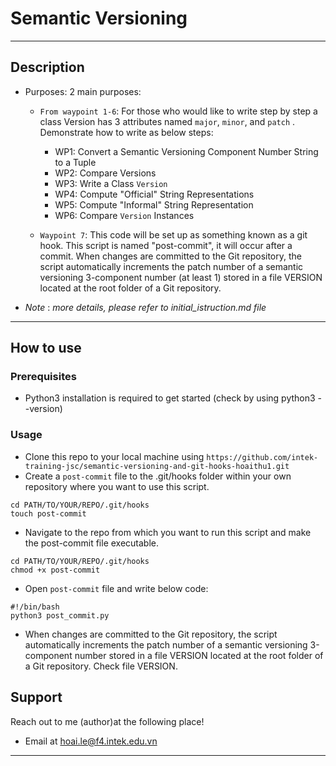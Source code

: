# Semantic Versioning
---
## Description

- Purposes: 2 main purposes: 

    - `From waypoint 1-6`: For those who would like to write step by step a class Version has 3 attributes named `major`, `minor`, and `patch` . Demonstrate how to write as below steps:
      - WP1: Convert a Semantic Versioning Component Number String to a Tuple
      - WP2: Compare Versions
      - WP3: Write a Class `Version`
      - WP4: Compute "Official" String Representations
      - WP5: Compute "Informal" String Representation
      - WP6: Compare `Version` Instances

    - `Waypoint 7`: This code will be set up as something known as a git hook. This script is named "post-commit", it will occur after a commit. When changes are committed to the Git repository, the script automatically increments the patch number of a semantic versioning 3-component number (at least 1) stored in a file VERSION located at the root folder of a Git repository.

- _Note_ : _more details, please refer to initial_istruction.md file_
---
## How to use

### Prerequisites
- Python3 installation is required to get started (check by using python3 --version)

### Usage
- Clone this repo to your local machine using `https://github.com/intek-training-jsc/semantic-versioning-and-git-hooks-hoaithu1.git`
- Create a `post-commit` file to the .git/hooks folder within your own repository where you want to use this script. 

```shell
cd PATH/TO/YOUR/REPO/.git/hooks
touch post-commit
```
- Navigate to the repo from which you want to run this script and make the post-commit file executable. 

```shell
cd PATH/TO/YOUR/REPO/.git/hooks
chmod +x post-commit
```

- Open `post-commit` file and write below code:
```
#!/bin/bash
python3 post_commit.py 
```
- When changes are committed to the Git repository, the script automatically increments the patch number of a semantic versioning 3-component number stored in a file VERSION located at the root folder of a Git repository. Check file VERSION.

## Support

Reach out to me (author)at the following place!

- Email at hoai.le@f4.intek.edu.vn
---

